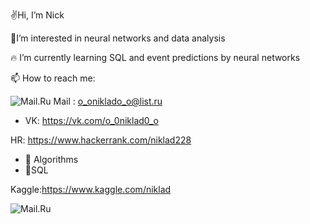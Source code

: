 ✌Hi, I’m Nick

🤟I’m interested in neural networks and data analysis

🔥 I’m currently learning SQL and event predictions by neural networks

📫 How to reach me:

![Mail.Ru](https://img.shields.io/badge/mail-005FF9?style=for-the-badge&logo=Mail.Ru&logoColor=white)
 Mail : o_oniklado_o@list.ru
* VK: https://vk.com/o_0niklad0_o

HR: https://www.hackerrank.com/niklad228

* 🧠 Algorithms
* 🥇SQL

Kaggle:https://www.kaggle.com/niklad

![Mail.Ru](https://img.shields.io/badge/mail-005FF9?style=for-the-badge&logo=Mail.Ru&logoColor=white)
